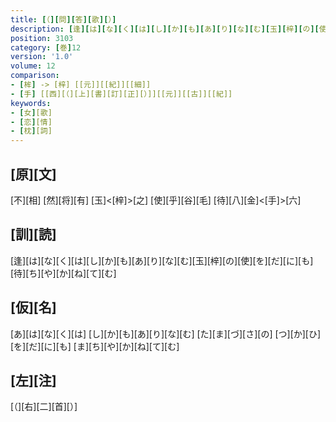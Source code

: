 ```yaml
---
title: [（][問][答][歌][）]
description: [逢][は][な][く][は][し][か][も][あ][り][な][む][玉][梓][の][使][を][だ][に][も][待][ち][や][か][ね][て][む]
position: 3103
category: [巻]12
version: '1.0'
volume: 12
comparison:
- [桙] -> [梓] [[元]][[紀]][[細]]
- [手] [[西][（][上][書][訂][正][）]][[元]][[古]][[紀]]
keywords:
- [女][歌]
- [恋][情]
- [枕][詞]
---
```


## [原][文]

[不][相] [然][将][有] [玉]<[梓]>[之] [使][乎][谷][毛] [待][八][金]<[手]>[六]

## [訓][読]

[逢][は][な][く][は][し][か][も][あ][り][な][む][玉][梓][の][使][を][だ][に][も][待][ち][や][か][ね][て][む]

## [仮][名]

[あ][は][な][く][は] [し][か][も][あ][り][な][む] [た][ま][づ][さ][の] [つ][か][ひ][を][だ][に][も] [ま][ち][や][か][ね][て][む]

## [左][注]

[（][右][二][首][）]
